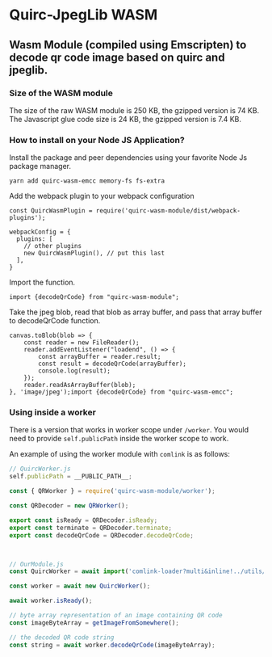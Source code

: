 # Quirc-JpegLib WASM
## Wasm Module (compiled using Emscripten) to decode qr code image based on quirc and jpeglib.

### Size of the WASM module
The size of the raw WASM module is 250 KB, the gzipped version is 74 KB. The Javascript glue code size is 24 KB, the gzipped version is 7.4 KB.

### How to install on your Node JS Application?
Install the package and peer dependencies using your favorite Node Js package manager.

    yarn add quirc-wasm-emcc memory-fs fs-extra
    
Add the webpack plugin to your webpack configuration

    const QuircWasmPlugin = require('quirc-wasm-module/dist/webpack-plugins');
    
    webpackConfig = {
      plugins: [
        // other plugins
        new QuircWasmPlugin(), // put this last
      ],
    }

Import the function.

    import {decodeQrCode} from "quirc-wasm-module";

Take the jpeg blob, read that blob as array buffer, and pass that array buffer to decodeQrCode function.

    canvas.toBlob(blob => {
        const reader = new FileReader();
        reader.addEventListener("loadend", () => {
            const arrayBuffer = reader.result;
            const result = decodeQrCode(arrayBuffer);
            console.log(result);
        });
        reader.readAsArrayBuffer(blob);
    }, 'image/jpeg');import {decodeQrCode} from "quirc-wasm-emcc";


### Using inside a worker
There is a version that works in worker scope under `/worker`. You would need to provide `self.publicPath` inside the worker scope to work.

An example of using the worker module with `comlink` is as follows:
```js
// QuircWorker.js
self.publicPath = __PUBLIC_PATH__;

const { QRWorker } = require('quirc-wasm-module/worker');

const QRDecoder = new QRWorker();

export const isReady = QRDecoder.isReady;
export const terminate = QRDecoder.terminate;
export const decodeQrCode = QRDecoder.decodeQrCode;



// OurModule.js
const QuircWorker = await import('comlink-loader?multi&inline!../utils/QuircWrapper').then(m => m.default);

const worker = await new QuircWorker();

await worker.isReady();

// byte array representation of an image containing QR code
const imageByteArray = getImageFromSomewhere();

// the decoded QR code string
const string = await worker.decodeQrCode(imageByteArray);
```
